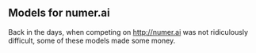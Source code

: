 ## Models for numer.ai

Back in the days, when competing on http://numer.ai was not ridiculously difficult, some of these models made some money.

